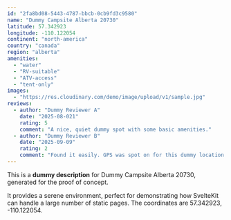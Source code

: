 ```yaml
---
id: "2fa8bd08-5443-4787-bbcb-0cb9fd3c9580"
name: "Dummy Campsite Alberta 20730"
latitude: 57.342923
longitude: -110.122054
continent: "north-america"
country: "canada"
region: "alberta"
amenities:
  - "water"
  - "RV-suitable"
  - "ATV-access"
  - "tent-only"
images:
  - "https://res.cloudinary.com/demo/image/upload/v1/sample.jpg"
reviews:
  - author: "Dummy Reviewer A"
    date: "2025-08-021"
    rating: 5
    comment: "A nice, quiet dummy spot with some basic amenities."
  - author: "Dummy Reviewer B"
    date: "2025-09-09"
    rating: 2
    comment: "Found it easily. GPS was spot on for this dummy location."
---
```


This is a **dummy description** for Dummy Campsite Alberta 20730, generated for the proof of concept.

It provides a serene environment, perfect for demonstrating how SvelteKit can handle a large number of static pages. The coordinates are 57.342923, -110.122054.
